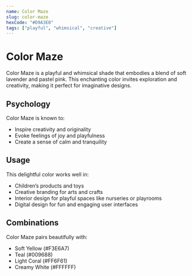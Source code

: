 ```yaml
---
name: Color Maze
slug: color-maze
hexCode: "#D9A3E0"
tags: ["playful", "whimsical", "creative"]
---
```


# Color Maze

Color Maze is a playful and whimsical shade that embodies a blend of soft lavender and pastel pink. This enchanting color invites exploration and creativity, making it perfect for imaginative designs.

## Psychology

Color Maze is known to:
- Inspire creativity and originality
- Evoke feelings of joy and playfulness
- Create a sense of calm and tranquility

## Usage

This delightful color works well in:
- Children’s products and toys
- Creative branding for arts and crafts
- Interior design for playful spaces like nurseries or playrooms
- Digital design for fun and engaging user interfaces

## Combinations

Color Maze pairs beautifully with:
- Soft Yellow (#F3E6A7)
- Teal (#009688)
- Light Coral (#FF6F61)
- Creamy White (#FFFFFF)